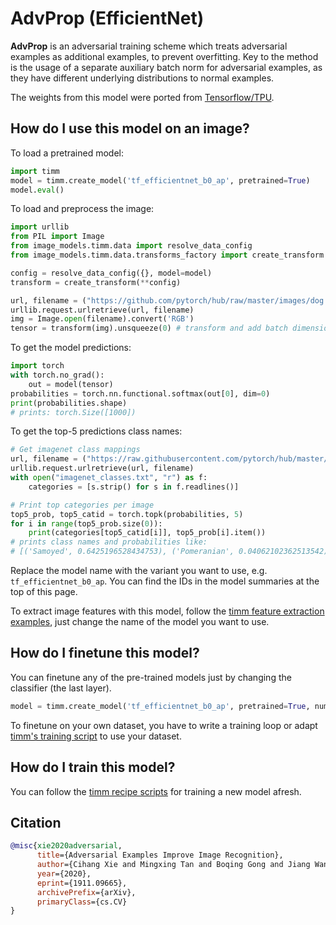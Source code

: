 # AdvProp (EfficientNet)

**AdvProp** is an adversarial training scheme which treats adversarial examples as additional examples, to prevent overfitting. Key to the method is the usage of a separate auxiliary batch norm for adversarial examples, as they have different underlying distributions to normal examples.

The weights from this model were ported from [Tensorflow/TPU](https://github.com/tensorflow/tpu).

## How do I use this model on an image?
To load a pretrained model:

```python
import timm
model = timm.create_model('tf_efficientnet_b0_ap', pretrained=True)
model.eval()
```

To load and preprocess the image:
```python 
import urllib
from PIL import Image
from image_models.timm.data import resolve_data_config
from image_models.timm.data.transforms_factory import create_transform

config = resolve_data_config({}, model=model)
transform = create_transform(**config)

url, filename = ("https://github.com/pytorch/hub/raw/master/images/dog.jpg", "dog.jpg")
urllib.request.urlretrieve(url, filename)
img = Image.open(filename).convert('RGB')
tensor = transform(img).unsqueeze(0) # transform and add batch dimension
```

To get the model predictions:
```python
import torch
with torch.no_grad():
    out = model(tensor)
probabilities = torch.nn.functional.softmax(out[0], dim=0)
print(probabilities.shape)
# prints: torch.Size([1000])
```

To get the top-5 predictions class names:
```python
# Get imagenet class mappings
url, filename = ("https://raw.githubusercontent.com/pytorch/hub/master/imagenet_classes.txt", "imagenet_classes.txt")
urllib.request.urlretrieve(url, filename) 
with open("imagenet_classes.txt", "r") as f:
    categories = [s.strip() for s in f.readlines()]

# Print top categories per image
top5_prob, top5_catid = torch.topk(probabilities, 5)
for i in range(top5_prob.size(0)):
    print(categories[top5_catid[i]], top5_prob[i].item())
# prints class names and probabilities like:
# [('Samoyed', 0.6425196528434753), ('Pomeranian', 0.04062102362513542), ('keeshond', 0.03186424449086189), ('white wolf', 0.01739676296710968), ('Eskimo dog', 0.011717947199940681)]
```

Replace the model name with the variant you want to use, e.g. `tf_efficientnet_b0_ap`. You can find the IDs in the model summaries at the top of this page.

To extract image features with this model, follow the [timm feature extraction examples](https://rwightman.github.io/pytorch-image-models/feature_extraction/), just change the name of the model you want to use.

## How do I finetune this model?
You can finetune any of the pre-trained models just by changing the classifier (the last layer).
```python
model = timm.create_model('tf_efficientnet_b0_ap', pretrained=True, num_classes=NUM_FINETUNE_CLASSES)
```
To finetune on your own dataset, you have to write a training loop or adapt [timm's training
script](https://github.com/rwightman/pytorch-image-models/blob/master/train.py) to use your dataset.

## How do I train this model?

You can follow the [timm recipe scripts](https://rwightman.github.io/pytorch-image-models/scripts/) for training a new model afresh.

## Citation

```BibTeX
@misc{xie2020adversarial,
      title={Adversarial Examples Improve Image Recognition}, 
      author={Cihang Xie and Mingxing Tan and Boqing Gong and Jiang Wang and Alan Yuille and Quoc V. Le},
      year={2020},
      eprint={1911.09665},
      archivePrefix={arXiv},
      primaryClass={cs.CV}
}
```

<!--
Type: model-index
Collections:
- Name: AdvProp
  Paper:
    Title: Adversarial Examples Improve Image Recognition
    URL: https://paperswithcode.com/paper/adversarial-examples-improve-image
Models:
- Name: tf_efficientnet_b0_ap
  In Collection: AdvProp
  Metadata:
    FLOPs: 488688572
    Parameters: 5290000
    File Size: 21385973
    Architecture:
    - 1x1 Convolution
    - Average Pooling
    - Batch Normalization
    - Convolution
    - Dense Connections
    - Dropout
    - Inverted Residual Block
    - Squeeze-and-Excitation Block
    - Swish
    Tasks:
    - Image Classification
    Training Techniques:
    - AdvProp
    - AutoAugment
    - Label Smoothing
    - RMSProp
    - Stochastic Depth
    - Weight Decay
    Training Data:
    - ImageNet
    ID: tf_efficientnet_b0_ap
    LR: 0.256
    Epochs: 350
    Crop Pct: '0.875'
    Momentum: 0.9
    Batch Size: 2048
    Image Size: '224'
    Weight Decay: 1.0e-05
    Interpolation: bicubic
    RMSProp Decay: 0.9
    Label Smoothing: 0.1
    BatchNorm Momentum: 0.99
  Code: https://github.com/rwightman/pytorch-image-models/blob/9a25fdf3ad0414b4d66da443fe60ae0aa14edc84/timm/models/efficientnet.py#L1334
  Weights: https://github.com/rwightman/pytorch-image-models/releases/download/v0.1-weights/tf_efficientnet_b0_ap-f262efe1.pth
  Results:
  - Task: Image Classification
    Dataset: ImageNet
    Metrics:
      Top 1 Accuracy: 77.1%
      Top 5 Accuracy: 93.26%
- Name: tf_efficientnet_b1_ap
  In Collection: AdvProp
  Metadata:
    FLOPs: 883633200
    Parameters: 7790000
    File Size: 31515350
    Architecture:
    - 1x1 Convolution
    - Average Pooling
    - Batch Normalization
    - Convolution
    - Dense Connections
    - Dropout
    - Inverted Residual Block
    - Squeeze-and-Excitation Block
    - Swish
    Tasks:
    - Image Classification
    Training Techniques:
    - AdvProp
    - AutoAugment
    - Label Smoothing
    - RMSProp
    - Stochastic Depth
    - Weight Decay
    Training Data:
    - ImageNet
    ID: tf_efficientnet_b1_ap
    LR: 0.256
    Epochs: 350
    Crop Pct: '0.882'
    Momentum: 0.9
    Batch Size: 2048
    Image Size: '240'
    Weight Decay: 1.0e-05
    Interpolation: bicubic
    RMSProp Decay: 0.9
    Label Smoothing: 0.1
    BatchNorm Momentum: 0.99
  Code: https://github.com/rwightman/pytorch-image-models/blob/9a25fdf3ad0414b4d66da443fe60ae0aa14edc84/timm/models/efficientnet.py#L1344
  Weights: https://github.com/rwightman/pytorch-image-models/releases/download/v0.1-weights/tf_efficientnet_b1_ap-44ef0a3d.pth
  Results:
  - Task: Image Classification
    Dataset: ImageNet
    Metrics:
      Top 1 Accuracy: 79.28%
      Top 5 Accuracy: 94.3%
- Name: tf_efficientnet_b2_ap
  In Collection: AdvProp
  Metadata:
    FLOPs: 1234321170
    Parameters: 9110000
    File Size: 36800745
    Architecture:
    - 1x1 Convolution
    - Average Pooling
    - Batch Normalization
    - Convolution
    - Dense Connections
    - Dropout
    - Inverted Residual Block
    - Squeeze-and-Excitation Block
    - Swish
    Tasks:
    - Image Classification
    Training Techniques:
    - AdvProp
    - AutoAugment
    - Label Smoothing
    - RMSProp
    - Stochastic Depth
    - Weight Decay
    Training Data:
    - ImageNet
    ID: tf_efficientnet_b2_ap
    LR: 0.256
    Epochs: 350
    Crop Pct: '0.89'
    Momentum: 0.9
    Batch Size: 2048
    Image Size: '260'
    Weight Decay: 1.0e-05
    Interpolation: bicubic
    RMSProp Decay: 0.9
    Label Smoothing: 0.1
    BatchNorm Momentum: 0.99
  Code: https://github.com/rwightman/pytorch-image-models/blob/9a25fdf3ad0414b4d66da443fe60ae0aa14edc84/timm/models/efficientnet.py#L1354
  Weights: https://github.com/rwightman/pytorch-image-models/releases/download/v0.1-weights/tf_efficientnet_b2_ap-2f8e7636.pth
  Results:
  - Task: Image Classification
    Dataset: ImageNet
    Metrics:
      Top 1 Accuracy: 80.3%
      Top 5 Accuracy: 95.03%
- Name: tf_efficientnet_b3_ap
  In Collection: AdvProp
  Metadata:
    FLOPs: 2275247568
    Parameters: 12230000
    File Size: 49384538
    Architecture:
    - 1x1 Convolution
    - Average Pooling
    - Batch Normalization
    - Convolution
    - Dense Connections
    - Dropout
    - Inverted Residual Block
    - Squeeze-and-Excitation Block
    - Swish
    Tasks:
    - Image Classification
    Training Techniques:
    - AdvProp
    - AutoAugment
    - Label Smoothing
    - RMSProp
    - Stochastic Depth
    - Weight Decay
    Training Data:
    - ImageNet
    ID: tf_efficientnet_b3_ap
    LR: 0.256
    Epochs: 350
    Crop Pct: '0.904'
    Momentum: 0.9
    Batch Size: 2048
    Image Size: '300'
    Weight Decay: 1.0e-05
    Interpolation: bicubic
    RMSProp Decay: 0.9
    Label Smoothing: 0.1
    BatchNorm Momentum: 0.99
  Code: https://github.com/rwightman/pytorch-image-models/blob/9a25fdf3ad0414b4d66da443fe60ae0aa14edc84/timm/models/efficientnet.py#L1364
  Weights: https://github.com/rwightman/pytorch-image-models/releases/download/v0.1-weights/tf_efficientnet_b3_ap-aad25bdd.pth
  Results:
  - Task: Image Classification
    Dataset: ImageNet
    Metrics:
      Top 1 Accuracy: 81.82%
      Top 5 Accuracy: 95.62%
- Name: tf_efficientnet_b4_ap
  In Collection: AdvProp
  Metadata:
    FLOPs: 5749638672
    Parameters: 19340000
    File Size: 77993585
    Architecture:
    - 1x1 Convolution
    - Average Pooling
    - Batch Normalization
    - Convolution
    - Dense Connections
    - Dropout
    - Inverted Residual Block
    - Squeeze-and-Excitation Block
    - Swish
    Tasks:
    - Image Classification
    Training Techniques:
    - AdvProp
    - AutoAugment
    - Label Smoothing
    - RMSProp
    - Stochastic Depth
    - Weight Decay
    Training Data:
    - ImageNet
    ID: tf_efficientnet_b4_ap
    LR: 0.256
    Epochs: 350
    Crop Pct: '0.922'
    Momentum: 0.9
    Batch Size: 2048
    Image Size: '380'
    Weight Decay: 1.0e-05
    Interpolation: bicubic
    RMSProp Decay: 0.9
    Label Smoothing: 0.1
    BatchNorm Momentum: 0.99
  Code: https://github.com/rwightman/pytorch-image-models/blob/9a25fdf3ad0414b4d66da443fe60ae0aa14edc84/timm/models/efficientnet.py#L1374
  Weights: https://github.com/rwightman/pytorch-image-models/releases/download/v0.1-weights/tf_efficientnet_b4_ap-dedb23e6.pth
  Results:
  - Task: Image Classification
    Dataset: ImageNet
    Metrics:
      Top 1 Accuracy: 83.26%
      Top 5 Accuracy: 96.39%
- Name: tf_efficientnet_b5_ap
  In Collection: AdvProp
  Metadata:
    FLOPs: 13176501888
    Parameters: 30390000
    File Size: 122403150
    Architecture:
    - 1x1 Convolution
    - Average Pooling
    - Batch Normalization
    - Convolution
    - Dense Connections
    - Dropout
    - Inverted Residual Block
    - Squeeze-and-Excitation Block
    - Swish
    Tasks:
    - Image Classification
    Training Techniques:
    - AdvProp
    - AutoAugment
    - Label Smoothing
    - RMSProp
    - Stochastic Depth
    - Weight Decay
    Training Data:
    - ImageNet
    ID: tf_efficientnet_b5_ap
    LR: 0.256
    Epochs: 350
    Crop Pct: '0.934'
    Momentum: 0.9
    Batch Size: 2048
    Image Size: '456'
    Weight Decay: 1.0e-05
    Interpolation: bicubic
    RMSProp Decay: 0.9
    Label Smoothing: 0.1
    BatchNorm Momentum: 0.99
  Code: https://github.com/rwightman/pytorch-image-models/blob/9a25fdf3ad0414b4d66da443fe60ae0aa14edc84/timm/models/efficientnet.py#L1384
  Weights: https://github.com/rwightman/pytorch-image-models/releases/download/v0.1-weights/tf_efficientnet_b5_ap-9e82fae8.pth
  Results:
  - Task: Image Classification
    Dataset: ImageNet
    Metrics:
      Top 1 Accuracy: 84.25%
      Top 5 Accuracy: 96.97%
- Name: tf_efficientnet_b6_ap
  In Collection: AdvProp
  Metadata:
    FLOPs: 24180518488
    Parameters: 43040000
    File Size: 173237466
    Architecture:
    - 1x1 Convolution
    - Average Pooling
    - Batch Normalization
    - Convolution
    - Dense Connections
    - Dropout
    - Inverted Residual Block
    - Squeeze-and-Excitation Block
    - Swish
    Tasks:
    - Image Classification
    Training Techniques:
    - AdvProp
    - AutoAugment
    - Label Smoothing
    - RMSProp
    - Stochastic Depth
    - Weight Decay
    Training Data:
    - ImageNet
    ID: tf_efficientnet_b6_ap
    LR: 0.256
    Epochs: 350
    Crop Pct: '0.942'
    Momentum: 0.9
    Batch Size: 2048
    Image Size: '528'
    Weight Decay: 1.0e-05
    Interpolation: bicubic
    RMSProp Decay: 0.9
    Label Smoothing: 0.1
    BatchNorm Momentum: 0.99
  Code: https://github.com/rwightman/pytorch-image-models/blob/9a25fdf3ad0414b4d66da443fe60ae0aa14edc84/timm/models/efficientnet.py#L1394
  Weights: https://github.com/rwightman/pytorch-image-models/releases/download/v0.1-weights/tf_efficientnet_b6_ap-4ffb161f.pth
  Results:
  - Task: Image Classification
    Dataset: ImageNet
    Metrics:
      Top 1 Accuracy: 84.79%
      Top 5 Accuracy: 97.14%
- Name: tf_efficientnet_b7_ap
  In Collection: AdvProp
  Metadata:
    FLOPs: 48205304880
    Parameters: 66349999
    File Size: 266850607
    Architecture:
    - 1x1 Convolution
    - Average Pooling
    - Batch Normalization
    - Convolution
    - Dense Connections
    - Dropout
    - Inverted Residual Block
    - Squeeze-and-Excitation Block
    - Swish
    Tasks:
    - Image Classification
    Training Techniques:
    - AdvProp
    - AutoAugment
    - Label Smoothing
    - RMSProp
    - Stochastic Depth
    - Weight Decay
    Training Data:
    - ImageNet
    ID: tf_efficientnet_b7_ap
    LR: 0.256
    Epochs: 350
    Crop Pct: '0.949'
    Momentum: 0.9
    Batch Size: 2048
    Image Size: '600'
    Weight Decay: 1.0e-05
    Interpolation: bicubic
    RMSProp Decay: 0.9
    Label Smoothing: 0.1
    BatchNorm Momentum: 0.99
  Code: https://github.com/rwightman/pytorch-image-models/blob/9a25fdf3ad0414b4d66da443fe60ae0aa14edc84/timm/models/efficientnet.py#L1405
  Weights: https://github.com/rwightman/pytorch-image-models/releases/download/v0.1-weights/tf_efficientnet_b7_ap-ddb28fec.pth
  Results:
  - Task: Image Classification
    Dataset: ImageNet
    Metrics:
      Top 1 Accuracy: 85.12%
      Top 5 Accuracy: 97.25%
- Name: tf_efficientnet_b8_ap
  In Collection: AdvProp
  Metadata:
    FLOPs: 80962956270
    Parameters: 87410000
    File Size: 351412563
    Architecture:
    - 1x1 Convolution
    - Average Pooling
    - Batch Normalization
    - Convolution
    - Dense Connections
    - Dropout
    - Inverted Residual Block
    - Squeeze-and-Excitation Block
    - Swish
    Tasks:
    - Image Classification
    Training Techniques:
    - AdvProp
    - AutoAugment
    - Label Smoothing
    - RMSProp
    - Stochastic Depth
    - Weight Decay
    Training Data:
    - ImageNet
    ID: tf_efficientnet_b8_ap
    LR: 0.128
    Epochs: 350
    Crop Pct: '0.954'
    Momentum: 0.9
    Batch Size: 2048
    Image Size: '672'
    Weight Decay: 1.0e-05
    Interpolation: bicubic
    RMSProp Decay: 0.9
    Label Smoothing: 0.1
    BatchNorm Momentum: 0.99
  Code: https://github.com/rwightman/pytorch-image-models/blob/9a25fdf3ad0414b4d66da443fe60ae0aa14edc84/timm/models/efficientnet.py#L1416
  Weights: https://github.com/rwightman/pytorch-image-models/releases/download/v0.1-weights/tf_efficientnet_b8_ap-00e169fa.pth
  Results:
  - Task: Image Classification
    Dataset: ImageNet
    Metrics:
      Top 1 Accuracy: 85.37%
      Top 5 Accuracy: 97.3%
-->